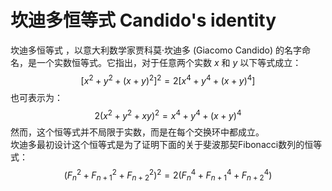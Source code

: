 # 坎迪多恒等式 Candido's identity

坎迪多恒等式 ，以意大利数学家贾科莫·坎迪多 (Giacomo Candido) 的名字命名，是一个实数恒等式。它指出，对于任意两个实数 $x$ 和 $y$ 以下等式成立：
$$ \displaystyle \left[x^{2}+y^{2}+(x+y)^{2}\right]^{2}=2[x^{4}+y^{4}+(x+y)^{4}] $$
也可表示为：
$$ \displaystyle 2(x^{2}+y^{2}+xy)^{2}=x^{4}+y^{4}+(x+y)^{4} $$
然而，这个恒等式并不局限于实数，而是在每个交换环中都成立。  
坎迪多最初设计这个恒等式是为了证明下面的关于斐波那契Fibonacci数列的恒等式：
$$ (F_{n}^{2}+F_{n+1}^{2}+F_{n+2}^{2})^{2}=2(F_{n}^{4}+F_{n+1}^{4}+F_{n+2}^{4}) $$

<div class="sage"><script type="text/x-sage">
var('x,y')
print(expand((x^2+y^2+(x+y)^2)^2))
print(expand(2*(x^4+y^4+(x+y)^4)))
F=fibonacci
[(F(5)^2+F(6)^2+F(7)^2)^2, 2*(F(5)^4+F(6)^4+F(7)^4)]
</script></div>
